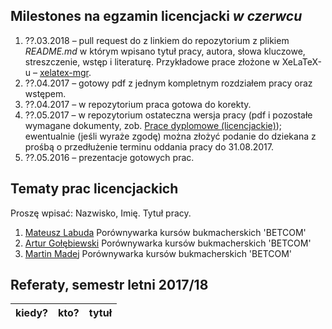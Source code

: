##  Milestones na egzamin licencjacki *w czerwcu*

1. ??.03.2018 – pull request do z linkiem do repozytorium z plikiem
  _README.md_ w którym wpisano tytuł pracy, autora, słowa kluczowe,
  streszczenie, wstęp i literaturę.
  Przykładowe prace złożone w XeLaTeX-u – [xelatex-mgr](https://github.com/wbzyl/xelatex-mgr).
1. ??.04.2017 – gotowy pdf z jednym kompletnym rozdziałem pracy oraz wstępem.
1. ??.04.2017 – w repozytorium praca gotowa do korekty.
1. ??.05.2017 – w repozytorium ostateczna wersja pracy (pdf i pozostałe wymagane
   dokumenty, zob. [Prace dyplomowe (licencjackie)](https://inf.ug.edu.pl/prace-dyplomowe-licencjackie));
   ewentualnie (jeśli wyraże zgodę) można złożyć podanie do dziekana z prośbą
   o przedłużenie terminu oddania pracy do 31.08.2017.
1. ??.05.2016 – prezentacje gotowych prac.


## Tematy prac licencjackich

Proszę wpisać: Nazwisko, Imię. Tytuł pracy.

1. [Mateusz Labuda](https://github.com/mlabuda2/licencjat) Porównywarka kursów bukmacherskich 'BETCOM'
2. [Artur Gołębiewski](https://github.com/mlabuda2/licencjat) Porównywarka kursów bukmacherskich 'BETCOM'
3. [Martin Madej](https://github.com/mlabuda2/licencjat) Porównywarka kursów bukmacherskich 'BETCOM'

## Referaty, semestr letni 2017/18

| kiedy?     | kto?            | tytuł |
| :--------- | :-------------- | :---- |
